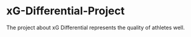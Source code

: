 # xG-Differential-Project
The project about xG Differential represents the quality of athletes well.
